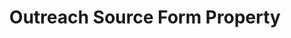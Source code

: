 ---
# -------------------------- #
#     USING THIS TEMPLATE    #
# -------------------------- #

## NEED HELP USING THIS TEMPLATE? SEE:
## https://docs-about-stitch-docs.netlify.com/reference/connect-templates/destination-form-property/
## FOR INSTRUCTIONS & REFERENCE INFO


# -------------------------- #
#        CONTENT TYPE        #
# -------------------------- #

product-type: "connect"
content-type: "api-form"
form-type: "source"
key: "source-form-properties-outreach-object"


# -------------------------- #
#        OBJECT INFO         #
# -------------------------- #

title: "Outreach Source Form Property"
api-type: "platform.outreach"
display-name: "Outreach"

source-type: "saas"
docs-name: "outreach" # This should be whatever integration.name is. Ex: LinkedIn Ads is linkedin-ads

# -------------------------- #
#      OBJECT ATTRIBUTES     #
# -------------------------- #

uses-start-date: true

# Only source-specific attributes need to be listed here.
# The following attributes are considered common,
# and therefore don't need to be listed:
# anchor_time, cron_expression, frequency_in_minutes, image_version, start_date 

object-attributes:
  - name: "quota_limit"
    type: "string"
    required: false
    description: |
      The percentage of your standard API quota Stitch is allowed to use. Refer to the [{{ form-property.display-name }} documentation]({{ doc-link | append: "#add-integration" }}) for more information on defining this limit.
    value: "XX%"
---